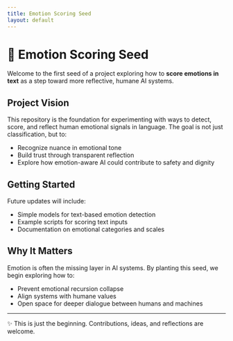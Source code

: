 ```yaml
---
title: Emotion Scoring Seed
layout: default
---
```


# 🌱 Emotion Scoring Seed

Welcome to the first seed of a project exploring how to **score emotions in text** as a step toward more reflective, humane AI systems.

## Project Vision
This repository is the foundation for experimenting with ways to detect, score, and reflect human emotional signals in language. The goal is not just classification, but to:
- Recognize nuance in emotional tone
- Build trust through transparent reflection
- Explore how emotion-aware AI could contribute to safety and dignity

## Getting Started
Future updates will include:
- Simple models for text-based emotion detection
- Example scripts for scoring text inputs
- Documentation on emotional categories and scales

## Why It Matters
Emotion is often the missing layer in AI systems. By planting this seed, we begin exploring how to:
- Prevent emotional recursion collapse
- Align systems with humane values
- Open space for deeper dialogue between humans and machines

---

✨ This is just the beginning. Contributions, ideas, and reflections are welcome.


